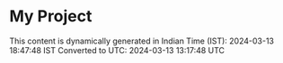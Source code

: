 # My Project

This content is dynamically generated in Indian Time (IST): 2024-03-13 18:47:48 IST
Converted to UTC: 2024-03-13 13:17:48 UTC

